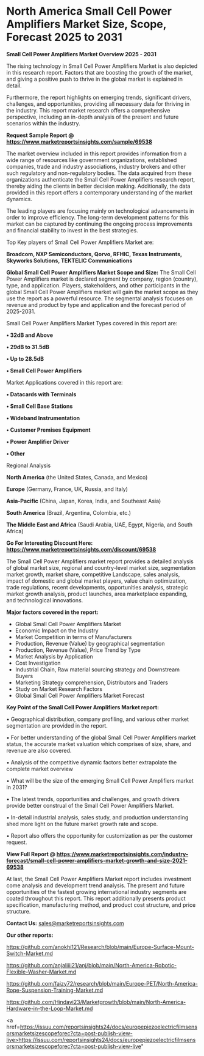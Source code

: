 # North America Small Cell Power Amplifiers Market Size, Scope, Forecast 2025 to 2031

<Strong> Small Cell Power Amplifiers Market Overview 2025 - 2031</strong>

The rising technology in Small Cell Power Amplifiers Market is also depicted in this research report. Factors that are boosting the growth of the market, and giving a positive push to thrive in the global market is explained in detail.

Furthermore, the report highlights on emerging trends, significant drivers, challenges, and opportunities, providing all necessary data for thriving in the industry. This report market research offers a comprehensive perspective, including an in-depth analysis of the present and future scenarios within the industry.

<strong>Request Sample Report @ <a href=https://www.marketreportsinsights.com/sample/69538>https://www.marketreportsinsights.com/sample/69538</a></strong>

The market overview included in this report provides information from a wide range of resources like government organizations, established companies, trade and industry associations, industry brokers and other such regulatory and non-regulatory bodies. The data acquired from these organizations authenticate the Small Cell Power Amplifiers research report, thereby aiding the clients in better decision making. Additionally, the data provided in this report offers a contemporary understanding of the market dynamics.

The leading players are focusing mainly on technological advancements in order to improve efficiency. The long-term development patterns for this market can be captured by continuing the ongoing process improvements and financial stability to invest in the best strategies.

Top Key players of Small Cell Power Amplifiers Market are:

<strong>Broadcom, NXP Semiconductors, Qorvo, RFHIC, Texas Instruments, Skyworks Solutions, TEKTELIC Communications</strong>

<strong><b>Global Small Cell Power Amplifiers Market Scope and Size:</b></strong>
The Small Cell Power Amplifiers market is declared segment by company, region (country), type, and application. Players, stakeholders, and other participants in the global Small Cell Power Amplifiers market will gain the market scope as they use the report as a powerful resource. The segmental analysis focuses on revenue and product by type and application and the forecast period of 2025-2031.

Small Cell Power Amplifiers Market Types covered in this report are:

<strong>• 32dB and Above

• 29dB to 31.5dB

• Up to 28.5dB

• Small Cell Power Amplifiers</strong>

Market Applications covered in this report are:

<strong>• Datacards with Terminals

• Small Cell Base Stations

• Wideband Instrumentation

• Customer Premises Equipment

• Power Amplifier Driver

• Other</strong> 

Regional Analysis

<strong>North America</strong> (the United States, Canada, and Mexico)

<strong>Europe</strong> (Germany, France, UK, Russia, and Italy)

<strong>Asia-Pacific</strong> (China, Japan, Korea, India, and Southeast Asia)

<strong>South America</strong> (Brazil, Argentina, Colombia, etc.)

<strong>The Middle East and Africa</strong> (Saudi Arabia, UAE, Egypt, Nigeria, and South Africa)

<strong>Go For Interesting Discount Here: <a href=https://www.marketreportsinsights.com/discount/69538>https://www.marketreportsinsights.com/discount/69538</a></strong>

The Small Cell Power Amplifiers market report provides a detailed analysis of global market size, regional and country-level market size, segmentation market growth, market share, competitive Landscape, sales analysis, impact of domestic and global market players, value chain optimization, trade regulations, recent developments, opportunities analysis, strategic market growth analysis, product launches, area marketplace expanding, and technological innovations.

<strong><b>Major factors covered in the report:</b></strong>
<ul>
  <li>Global Small Cell Power Amplifiers Market </li>
  <li>Economic Impact on the Industry</li>
  <li>Market Competition in terms of Manufacturers</li>
  <li>Production, Revenue (Value) by geographical segmentation</li>
  <li>Production, Revenue (Value), Price Trend by Type</li>
  <li>Market Analysis by Application</li>
  <li>Cost Investigation</li>
  <li>Industrial Chain, Raw material sourcing strategy and Downstream Buyers</li>
  <li>Marketing Strategy comprehension, Distributors and Traders</li>
  <li>Study on Market Research Factors</li>
  <li>Global Small Cell Power Amplifiers Market Forecast</li>
</ul>

<strong><b>Key Point of the Small Cell Power Amplifiers Market report:</b></strong>

• Geographical distribution, company profiling, and various other market segmentation are provided in the report.

• For better understanding of the global Small Cell Power Amplifiers market status, the accurate market valuation which comprises of size, share, and revenue are also covered.

• Analysis of the competitive dynamic factors better extrapolate the complete market overview

• What will be the size of the emerging Small Cell Power Amplifiers market in 2031?

• The latest trends, opportunities and challenges, and growth drivers provide better construal of the Small Cell Power Amplifiers Market.

• In-detail industrial analysis, sales study, and production understanding shed more light on the future market growth rate and scope.

• Report also offers the opportunity for customization as per the customer request.

<strong><b>View Full Report @ <a href=https://www.marketreportsinsights.com/industry-forecast/small-cell-power-amplifiers-market-growth-and-size-2021-69538>https://www.marketreportsinsights.com/industry-forecast/small-cell-power-amplifiers-market-growth-and-size-2021-69538</a></b></strong>


At last, the Small Cell Power Amplifiers Market report includes investment come analysis and development trend analysis. The present and future opportunities of the fastest growing international industry segments are coated throughout this report. This report additionally presents product specification, manufacturing method, and product cost structure, and price structure.

<strong>Contact Us:</strong>
sales@marketreportsinsights.com

<strong>Our other reports:</strong>

<a href=https://github.com/anokhi121/Research/blob/main/Europe-Surface-Mount-Switch-Market.md>https://github.com/anokhi121/Research/blob/main/Europe-Surface-Mount-Switch-Market.md</a>

<a href=https://github.com/anjaliiii21/anj/blob/main/North-America-Robotic-Flexible-Washer-Market.md>https://github.com/anjaliiii21/anj/blob/main/North-America-Robotic-Flexible-Washer-Market.md</a>

<a href=https://github.com/faizy72/research/blob/main/Europe-PET/North-America-Rope-Suspension-Training-Market.md>https://github.com/faizy72/research/blob/main/Europe-PET/North-America-Rope-Suspension-Training-Market.md</a>

<a href=https://github.com/Hindavi23/Marketgrowth/blob/main/North-America-Hardware-in-the-Loop-Market.md>https://github.com/Hindavi23/Marketgrowth/blob/main/North-America-Hardware-in-the-Loop-Market.md</a>

<a href=https://issuu.com/reportsinsights24/docs/europepiezoelectricfilmsensorsmarketsizescopeforec?cta=post-publish-view-live>https://issuu.com/reportsinsights24/docs/europepiezoelectricfilmsensorsmarketsizescopeforec?cta=post-publish-view-live</a>"
